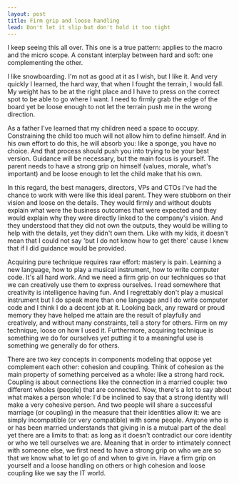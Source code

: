```yaml
---
layout: post
title: Firm grip and loose handling
lead: Don't let it slip but don't hold it too tight
---
```


I keep seeing this all over. This one is a true pattern: applies to the macro and the micro scope. A constant interplay between hard and soft: one complementing the other.

I like snowboarding. I'm not as good at it as I wish, but I like it. And very quickly I learned, the hard way, that
when I fought the terrain, I would fall. My weight has to be at the right place and I have to press on the correct spot
to be able to go where I want. I need to firmly grab the edge of the board yet be loose enough to not let the terrain push
me in the wrong direction.

As a father I've learned that my children need a space to occupy. Constraining the child too much will not allow him
to define himself. And in his own effort to do this, he will absorb you: like a sponge, you have no choice. And that process
should push you into trying to be your best version. Guidance will be necessary, but the main focus is yourself. The parent
needs to have a strong grip on himself (values, morale, what's important) and be loose enough to let the child make that his own.

In this regard, the best managers, directors, VPs and CTOs I've had the chance to work with were like this ideal parent. They were
stubborn on their vision and loose on the details. They would firmly and without doubts explain what were the business outcomes that
were expected and they would explain why they were directly linked to the company's vision. And they understood
that they did not own the outputs, they would be willing to help with the details, yet they didn't own them. Like with my kids, it doesn't
mean that I could not say 'but I do not know how to get there' cause I knew that if I did guidance would be provided.

Acquiring pure technique requires raw effort: mastery is pain. Learning a new language, how to play a musical instrument, how to write computer code.
It's all hard work. And we need a firm grip on our techniques so that we can creatively use them to express ourselves. I read somewhere
that creativity is intelligence having fun. And I regrettably don't play a musical instrument but I do speak more than one language and I do write computer code
and I think I do a decent job at it. Looking back, any reward or proud memory they have helped me attain are the result of playfully and creatively, and without many
constraints, tell a story for others. Firm on my technique, loose on how I used it. Furthermore, acquiring technique is something we do for ourselves yet
putting it to a meaningful use is something we generally do for others.

There are two key concepts in components modeling that oppose yet complement each other: cohesion and coupling. Think of cohesion as the main property
of something perceived as a whole: like a strong hard rock. Coupling is about connections like the connection in a married couple: two different wholes (people) that
are connected. Now, there's a lot to say about what makes a person whole: I'd be inclined to say that a strong identity will make a very cohesive person. And two people will
share a successful marriage (or coupling) in the measure that their identities allow it: we are simply incompatible (or very compatible) with some people. Anyone who is
or has been married understands that giving in is a mutual part of the deal yet there are a limits to that: as long as it doesn't contradict our core identity or who we tell
ourselves we are. Meaning that in order to intimately connect with someone else, we first need to have a strong grip on who we are so that we know what to let go of
and when to give in. Have a firm grip on yourself and a loose handling on others or high cohesion and loose coupling like we say the IT world.
